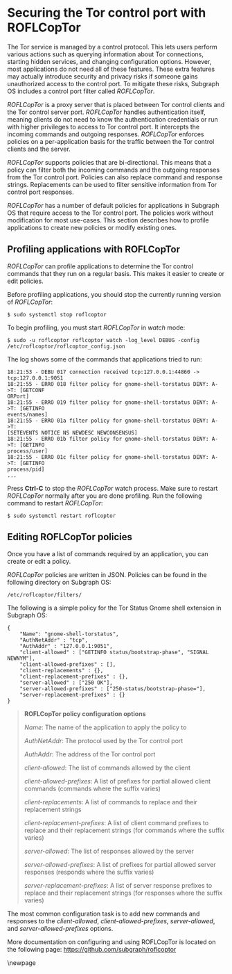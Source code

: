 # Securing the Tor control port with ROFLCopTor

The Tor service is managed by a control protocol. This lets users perform
various actions such as querying information about Tor connections, starting
hidden services, and changing configuration options. However, most applications do not
need all of these features. These extra features may actually introduce security
and privacy risks if someone gains unauthorized access to the control port. To
mitigate these risks, Subgraph OS includes a control port filter called
*ROFLCopTor*.

*ROFLCopTor* is a proxy server that is placed between Tor control clients and the
Tor control server port. *ROFLCopTor* handles authentication itself, meaning 
clients do not need to know the authentication credentials or run with higher
privileges to access to Tor control port. It intercepts the incoming commands 
and outgoing responses. *ROFLCopTor* enforces policies on a per-application 
basis for the traffic between the Tor control clients and the server.

*ROFLCopTor* supports policies that are bi-directional. This means that a policy 
can filter both the incoming commands and the outgoing responses from the Tor 
control port. Policies can also replace command and response strings.
Replacements can be used to filter sensitive information from Tor control port
responses.

*ROFLCopTor* has a number of default policies for applications in Subgraph OS that
require access to the Tor control port. The policies work without modification
for most use-cases. This section describes how to profile applications to create
new policies or modify existing ones.

## Profiling applications with ROFLCopTor

*ROFLCopTor* can profile applications to determine the Tor control commands that
they run on a regular basis. This makes it easier to create or edit policies.

Before profiling applications, you should stop the currently running version of
*ROFLCopTor*:
```{bash}
$ sudo systemctl stop roflcoptor
```

To begin profiling, you must start *ROFLCopTor* in *watch* mode:
```{bash}
$ sudo -u roflcoptor roflcoptor watch -log_level DEBUG -config /etc/roflcoptor/roflcoptor_config.json  

```

The log shows some of the commands that applications tried to run:
```
18:21:53 - DEBU 017 connection received tcp:127.0.0.1:44860 ->
tcp:127.0.0.1:9051
18:21:55 - ERRO 018 filter policy for gnome-shell-torstatus DENY: A->T: [GETCONF
ORPort]
18:21:55 - ERRO 019 filter policy for gnome-shell-torstatus DENY: A->T: [GETINFO
events/names]
18:21:55 - ERRO 01a filter policy for gnome-shell-torstatus DENY: A->T:
[SETEVENTS NOTICE NS NEWDESC NEWCONSENSUS]
18:21:55 - ERRO 01b filter policy for gnome-shell-torstatus DENY: A->T: [GETINFO
process/user]
18:21:55 - ERRO 01c filter policy for gnome-shell-torstatus DENY: A->T: [GETINFO
process/pid]
...
```

Press **Ctrl-C** to stop the *ROFLCopTor* watch process. Make sure to restart 
*ROFLCopTor* normally after you are done profiling. Run the following command to 
restart *ROFLCopTor*:
```{bash}
$ sudo systemctl restart roflcoptor
```

## Editing ROFLCopTor policies

Once you have a list of commands required by an application, you can create or
edit a policy.

*ROFLCopTor* policies are written in JSON. Policies can be found in the following
directory on Subgraph OS:
```
/etc/roflcoptor/filters/
```

The following is a simple policy for the Tor Status Gnome shell extension in
Subgraph OS:
```{javascript}
{
    "Name": "gnome-shell-torstatus",
    "AuthNetAddr" : "tcp",
    "AuthAddr" : "127.0.0.1:9051",
    "client-allowed" : ["GETINFO status/bootstrap-phase", "SIGNAL NEWNYM"],
    "client-allowed-prefixes" : [],
    "client-replacements" : {},
    "client-replacement-prefixes" : {},
    "server-allowed" : ["250 OK"],
    "server-allowed-prefixes" : ["250-status/bootstrap-phase="],
    "server-replacement-prefixes" : {}
}
```

> **ROFLCopTor policy configuration options**
>
> *Name*: The name of the application to apply the policy to
>
> *AuthNetAddr*: The protocol used by the Tor control port
>
> *AuthAddr*: The address of the Tor control port
>
> *client-allowed*: The list of commands allowed by the client
>
> *client-allowed-prefixes*: A list of prefixes for partial allowed client 
>commands (commands where the suffix varies)
>
> *client-replacements*: A list of commands to replace and their replacement
> strings
>
> *client-replacement-prefixes*: A list of client command prefixes to replace 
> and their replacement strings (for commands where the suffix varies)
>
> *server-allowed*: The list of responses allowed by the server
> 
> *server-allowed-prefixes*: A list of prefixes for partial allowed server 
> responses (responds where the suffix varies)
>
> *server-replacement-prefixes*: A list of server response prefixes to replace
> and their replacement strings (for responses where the suffix varies)

The most common configuration task is to add new commands and responses to the
*client-allowed*, *client-allowed-prefixes*, *server-allowed*, and
*server-allowed-prefixes* options. 

More documentation on configuring and using ROFLCopTor is located on the
following page:
https://github.com/subgraph/roflcoptor

\newpage


